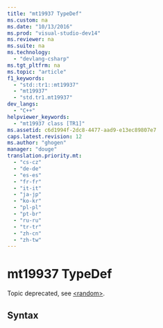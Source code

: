```yaml
---
title: "mt19937 TypeDef"
ms.custom: na
ms.date: "10/13/2016"
ms.prod: "visual-studio-dev14"
ms.reviewer: na
ms.suite: na
ms.technology: 
  - "devlang-csharp"
ms.tgt_pltfrm: na
ms.topic: "article"
f1_keywords: 
  - "std::tr1::mt19937"
  - "mt19937"
  - "std.tr1.mt19937"
dev_langs: 
  - "C++"
helpviewer_keywords: 
  - "mt19937 class [TR1]"
ms.assetid: c6d1994f-2dc8-4477-aad9-e13ec89807e7
caps.latest.revision: 12
ms.author: "ghogen"
manager: "douge"
translation.priority.mt: 
  - "cs-cz"
  - "de-de"
  - "es-es"
  - "fr-fr"
  - "it-it"
  - "ja-jp"
  - "ko-kr"
  - "pl-pl"
  - "pt-br"
  - "ru-ru"
  - "tr-tr"
  - "zh-cn"
  - "zh-tw"
---
```

# mt19937 TypeDef
Topic deprecated, see [\<random>](../Topic/%3Crandom%3E.md).  
  
## Syntax